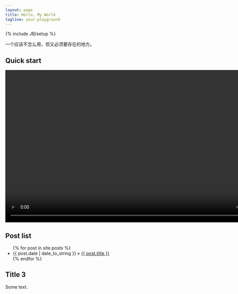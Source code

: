 ```yaml
---
layout: page
title: Hello, My World
tagline: your playground
---
```

{% include JB/setup %}

一个应该不怎么用，但又必须要存在的地方。

## Quick start

<video width="854" height="480" src="/custom/Landy-1.mp4" controls="controls" onclick="_hmt.push(['_trackEvent', 'video', 'play', 'Landy预告片']);">
浏览器不支持 video 标签。
</video>

## Post list

<ul class="posts">
  {% for post in site.posts %}
    <li><span>{{ post.date | date_to_string }}</span> &raquo; <a href="{{ BASE_PATH }}{{ post.url }}">{{ post.title }}</a></li>
  {% endfor %}
</ul>

## Title 3

Some text.


